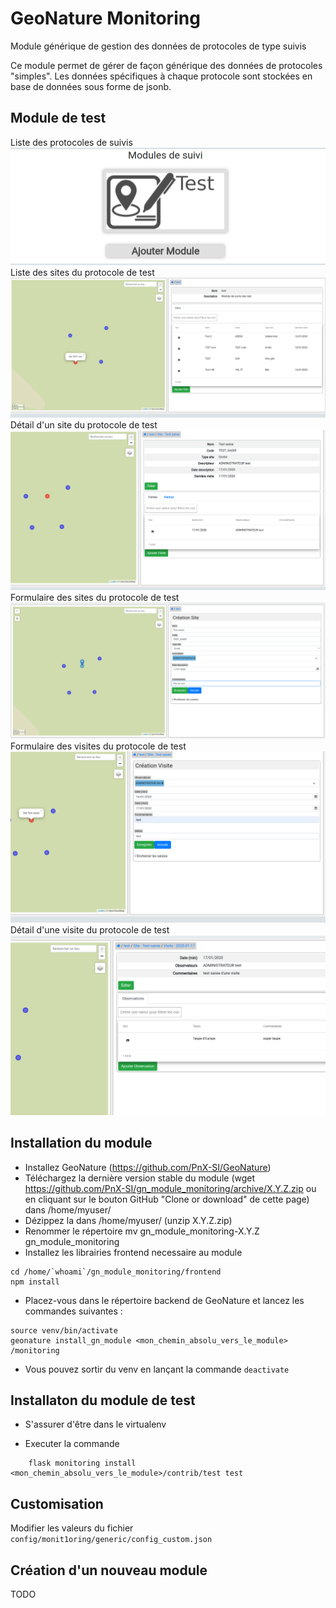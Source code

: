 
# GeoNature Monitoring


Module générique de gestion des données de protocoles de type suivis

Ce module permet de gérer de façon générique des données de protocoles "simples". Les données spécifiques à chaque protocole sont stockées en base de données sous forme de jsonb.

## Module de test

Liste des protocoles de suivis
![Liste des protocoles de suivis](/docs/images/suivis_list_modules.png)
Liste des sites du protocole de test
![Liste des sites du protocole de test](/docs/images/suivis_list_sites.png)
Détail d'un site du protocole de test
![Détail d'un site du protocole de test](/docs/images/suivis_detail_site.png)
Formulaire des sites du protocole de test
![Formulaire des sites du protocole de test](/docs/images/suivis_form_site.png)
Formulaire des visites du protocole de test
![Formulaire des visites du protocole de test](/docs/images/suivis_form_visite.png)
Détail d'une visite du protocole de test
![Détail d'une visite du protocole de test](/docs/images/suivis_detail_observation.png)

## Installation du module


   * Installez GeoNature (https://github.com/PnX-SI/GeoNature)
   * Téléchargez la dernière version stable du module (wget https://github.com/PnX-SI/gn_module_monitoring/archive/X.Y.Z.zip ou en cliquant sur le bouton GitHub "Clone or download" de cette page) dans /home/myuser/
   * Dézippez la dans /home/myuser/ (unzip X.Y.Z.zip)
   * Renommer le répertoire mv gn_module_monitoring-X.Y.Z gn_module_monitoring
   * Installez les librairies frontend necessaire au module
```
cd /home/`whoami`/gn_module_monitoring/frontend
npm install
```

   * Placez-vous dans le répertoire backend de GeoNature et lancez les commandes suivantes :
```
source venv/bin/activate 
geonature install_gn_module <mon_chemin_absolu_vers_le_module> /monitoring
```
 * Vous pouvez sortir du venv en lançant la commande `deactivate`


## Installaton du module de test



* S'assurer d'être dans le virtualenv


* Executer la commande

```
    flask monitoring install <mon_chemin_absolu_vers_le_module>/contrib/test test
```

## Customisation 
Modifier les valeurs du fichier `config/monit1oring/generic/config_custom.json`

## Création d'un nouveau module
TODO
